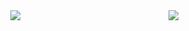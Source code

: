 <img align="right" src="https://github-readme-stats.vercel.app/api/top-langs/?username=NSXC&theme=tokyonight">
<div align="center">
    <img src="http://github-readme-streak-stats.herokuapp.com?user=NSXC&theme=github-dark-blue&hide_border=true">
</div>
